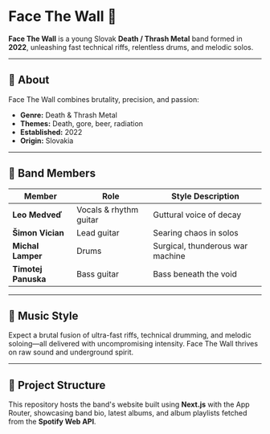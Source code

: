 # Face The Wall 🎸

**Face The Wall** is a young Slovak **Death / Thrash Metal** band formed in **2022**, unleashing fast technical riffs, relentless drums, and melodic solos.

---

## 🧠 About

Face The Wall combines brutality, precision, and passion:

- **Genre:** Death & Thrash Metal
- **Themes:** Death, gore, beer, radiation
- **Established:** 2022
- **Origin:** Slovakia

---

## 👥 Band Members

| Member            | Role                | Style Description               |
|-------------------|---------------------|---------------------------------|
| **Leo Medveď**    | Vocals & rhythm guitar | Guttural voice of decay       |
| **Šimon Vician**  | Lead guitar         | Searing chaos in solos          |
| **Michal Lamper** | Drums               | Surgical, thunderous war machine|
| **Timotej Panuska**| Bass guitar        | Bass beneath the void           |

---

## 🎵 Music Style

Expect a brutal fusion of ultra-fast riffs, technical drumming, and melodic soloing—all delivered with uncompromising intensity. Face The Wall thrives on raw sound and underground spirit.

---

## 🚀 Project Structure

This repository hosts the band's website built using **Next.js** with the App Router, showcasing band bio, latest albums, and album playlists fetched from the **Spotify Web API**.

